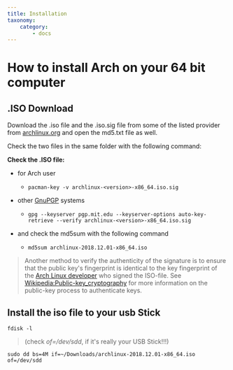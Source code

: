 ```yaml
---
title: Installation
taxonomy:
    category:
        - docs
---
```


# How to install Arch on your 64 bit computer

## .ISO Download
Download the .iso file and the .iso.sig file from some of the listed provider from  [archlinux.org](https://www.archlinux.org/download/) and open the md5.txt file as well.


Check the two files in the same folder with the following command:

__Check the .ISO file:__

- for Arch user
  - ```pacman-key -v archlinux-<version>-x86_64.iso.sig```

- other [GnuPGP](https://wiki.archlinux.org/index.php/GnuPG) systems

  - ```gpg --keyserver pgp.mit.edu --keyserver-options auto-key-retrieve --verify archlinux-<version>-x86_64.iso.sig```

- and check the md5sum with the following command
  - ```md5sum archlinux-2018.12.01-x86_64.iso```

> Another method to verify the authenticity of the signature is to ensure that the public key's fingerprint is identical to the key fingerprint of the [Arch Linux developer](https://www.archlinux.org/people/developers/) who signed the ISO-file. See [Wikipedia:Public-key_cryptography](https://en.wikipedia.org/wiki/Public-key_cryptography) for more information on the public-key process to authenticate keys.

## Install the iso file to your usb Stick
```
fdisk -l
```
> (check _of=/dev/sdd_, if it's really your USB Stick!!!)

```
sudo dd bs=4M if=~/Downloads/archlinux-2018.12.01-x86_64.iso of=/dev/sdd
```
